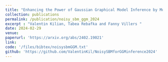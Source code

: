 ```yaml
---
title: "Enhancing the Power of Gaussian Graphical Model Inference by Modeling the Graph Structure"
collection: publications
permalink: /publication/noisy_sbm_ggm_2024
excerpt : "Valentin Kilian, Tabea Rebafka and Fanny Villers "
date: 2024-02-29
venue:
paperurl: 'https://arxiv.org/abs/2402.19021'
link:  
code: '/files/bibtex/noisysbmGGM.txt'
github: 'https://github.com/ValentinKil/NoisySBMforGGMinference2024'
---
```



